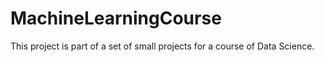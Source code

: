 # MachineLearningCourse

This project is part of a set of small projects for a course of Data Science. 
